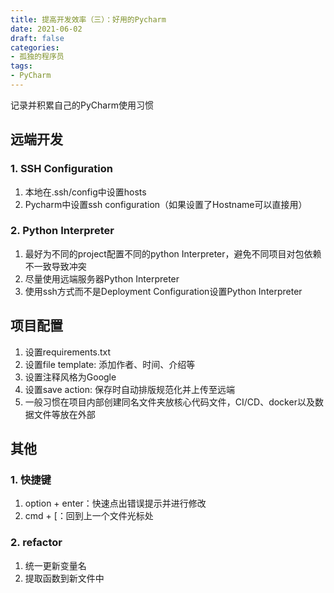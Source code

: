 ```yaml
---
title: 提高开发效率（三）：好用的Pycharm
date: 2021-06-02
draft: false
categories:
- 孤独的程序员
tags:
- PyCharm
---
```


记录并积累自己的PyCharm使用习惯

<!--more-->

## 远端开发

### 1. SSH Configuration

1. 本地在.ssh/config中设置hosts
1.  Pycharm中设置ssh configuration（如果设置了Hostname可以直接用）

### 2. Python Interpreter

1. 最好为不同的project配置不同的python Interpreter，避免不同项目对包依赖不一致导致冲突
1. 尽量使用远端服务器Python Interpreter
1. 使用ssh方式而不是Deployment Configuration设置Python Interpreter

## 项目配置

1. 设置requirements.txt
1. 设置file template: 添加作者、时间、介绍等
1. 设置注释风格为Google
1. 设置save action: 保存时自动排版规范化并上传至远端
1. 一般习惯在项目内部创建同名文件夹放核心代码文件，CI/CD、docker以及数据文件等放在外部

## 其他

### 1. 快捷键

1. option + enter：快速点出错误提示并进行修改
1. cmd + [：回到上一个文件光标处


### 2. refactor

1. 统一更新变量名
1. 提取函数到新文件中
